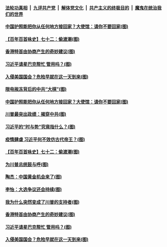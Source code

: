 ####  [法轮功真相](../../../../basic/blob/master/README.md?t=01202342) &nbsp;|&nbsp; [九评共产党](../../../../9ping.md/blob/master/README.md?t=01202342) &nbsp;|&nbsp; [解体党文化](../../../../jtdwh.md/blob/master/README.md?t=01202342)  &nbsp;|&nbsp; [共产主义的终极目的](../../../../gczydzjmd.md/blob/master/README.md?t=01202342) &nbsp;|&nbsp; [魔鬼在统治我们的世界](../../../../mgztzwmdsj.md/blob/master/README.md?t=01202342) 

#### [中国护照能把你从任何地方接回家？大使馆：请你不要回家(图)](../pages/p4/959674.md?t=01202342) 

#### [【百年百首咏史】七十二：偷渡潮(图)](../pages/p4/959658.md?t=01202342) 


#### [香港特首由协商产生的奇妙建议(图)](../pages/p4/959537.md?t=01202342) 

#### [习近平请星巴克帮忙 管用吗？(图)](../pages/p4/959535.md?t=01202342) 

#### [入侵美国国会？危险早就在这一天到来(图)](../pages/p4/959458.md?t=01202342) 



#### [限电挨冻背后的中共“大棋”(图)](../pages/p4/959663.md?t=01202342) 

#### [中国护照能把你从任何地方接回家？大使馆：请你不要回家(图)](../pages/p4/959674.md?t=01202342) 

#### [川普最突出政绩：揭穿中共(图)](../pages/p4/959672.md?t=01202342) 

#### [习近平的“时与势”究竟指什么？(图)](../pages/p4/959662.md?t=01202342) 

#### [疫情肆虐 习近平何不效仿古代帝王？(图)](../pages/p4/959668.md?t=01202342) 

#### [【百年百首咏史】七十二：偷渡潮(图)](../pages/p4/959658.md?t=01202342) 



#### [为川普总统鼓与呼(图)](../pages/p4/959583.md?t=01202342) 

#### [陶杰：中国黄金机会来了(图)](../pages/p4/959540.md?t=01202342) 


#### [李怡：大选争议还会持续(图)](../pages/p4/959542.md?t=01202342) 

#### [我为什么突然变成了川普的支持者(图)](../pages/p4/959538.md?t=01202342) 

#### [香港特首由协商产生的奇妙建议(图)](../pages/p4/959537.md?t=01202342) 

#### [习近平请星巴克帮忙 管用吗？(图)](../pages/p4/959535.md?t=01202342) 

#### [入侵美国国会？危险早就在这一天到来(图)](../pages/p4/959458.md?t=01202342) 



